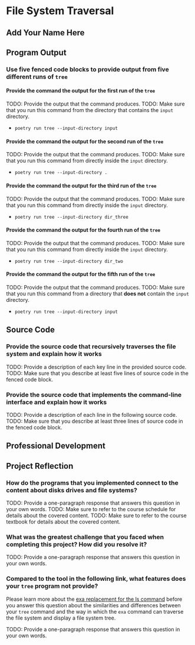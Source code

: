 # File System Traversal

## Add Your Name Here

## Program Output

### Use five fenced code blocks to provide output from five different runs of `tree`

#### Provide the command the output for the first run of the `tree`

TODO: Provide the output that the command produces.
TODO: Make sure that you run this command from the directory that contains the `input` directory.

- `poetry run tree --input-directory input`

#### Provide the command the output for the second run of the `tree`

TODO: Provide the output that the command produces.
TODO: Make sure that you run this command from directly inside the `input` directory.

- `poetry run tree --input-directory .`

#### Provide the command the output for the third run of the `tree`

TODO: Provide the output that the command produces.
TODO: Make sure that you run this command from directly inside the `input` directory.

- `poetry run tree --input-directory dir_three`

#### Provide the command the output for the fourth run of the `tree`

TODO: Provide the output that the command produces.
TODO: Make sure that you run this command from directly inside the `input` directory.

- `poetry run tree --input-directory dir_two`

#### Provide the command the output for the fifth run of the `tree`

TODO: Provide the output that the command produces.
TODO: Make sure that you run this command from a directory that **does not** contain the `input` directory.

- `poetry run tree --input-directory input`

## Source Code

### Provide the source code that recursively traverses the file system and explain how it works

TODO: Provide a description of each key line in the provided source code.
TODO: Make sure that you describe at least five lines of source code in the fenced code block.

### Provide the source code that implements the command-line interface and explain how it works

TODO: Provide a description of each line in the following source code.
TODO: Make sure that you describe at least three lines of source code in the fenced code block.

## Professional Development

## Project Reflection

### How do the programs that you implemented connect to the content about disks drives and file systems?

TODO: Provide a one-paragraph response that answers this question in your own words.
TODO: Make sure to refer to the course schedule for details about the covered content.
TODO: Make sure to refer to the course textbook for details about the covered content.

### What was the greatest challenge that you faced when completing this project? How did you resolve it?

TODO: Provide a one-paragraph response that answers this question in your own words.

### Compared to the tool in the following link, what features does your `tree` program not provide?

Please learn more about the [exa replacement for the ls
command](https://the.exa.website/) before you answer this question about the
similarities and differences between your `tree` command and the way in which
the `exa` command can traverse the file system and display a file system tree.

TODO: Provide a one-paragraph response that answers this question in your own words.
